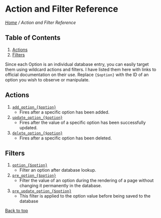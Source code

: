 # Action and Filter Reference

*[Home](../README.md) / Action and Filter Reference*

## Table of Contents

1. [Actions](#actions)
2. [Filters](#filters)

Since each Option is an individual database entry, you can easily target them using wildcard actions and filters. I have listed them here with links to official documentation on their use. Replace `{$option}` with the ID of an option you wish to observe or manipulate.

## Actions

1. [`add_option_{$option}`](https://developer.wordpress.org/reference/hooks/add_option_option/)
   * Fires after a specific option has been added.
2. [`update_option_{$option}`](https://developer.wordpress.org/reference/hooks/update_option_option/)
   * Fires after the value of a specific option has been successfully updated.
3. [`delete_option_{$option}`](https://developer.wordpress.org/reference/hooks/delete_option_option/)
   * Fires after a specific option has been deleted. 

## Filters

1. [`option_{$option}`](https://developer.wordpress.org/reference/hooks/option_option/)
   * Filter an option after database lookup.
2. [`pre_option_{$option}`](https://developer.wordpress.org/reference/hooks/pre_option_option/)
   * Filter the value of an option during the rendering of a page without changing it permanently in the database.
2. [`pre_update_option_{$option}`](https://developer.wordpress.org/reference/hooks/pre_update_option_option/)
   * This filter is applied to the option value before being saved to the database

[Back to top](#action-and-filter-reference)
